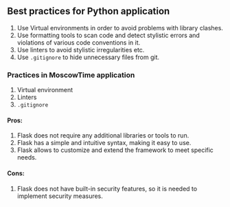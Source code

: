 ## Best practices for Python application

1. Use Virtual environments in order to avoid problems with library clashes.
2. Use formatting tools to scan code and detect stylistic errors and violations of various code conventions in it.
3. Use linters to avoid stylistic irregularities etc.
4. Use `.gitignore` to hide unnecessary files from git.

### Practices in MoscowTime application

1. Virtual environment
2. Linters
3. `.gitignore`

#### Pros:
1. Flask does not require any additional libraries or tools to run.
2. Flask has a simple and intuitive syntax, making it easy to use.
3. Flask allows to customize and extend the framework to meet specific needs.

#### Cons:
1. Flask does not have built-in security features, so it is needed to implement security measures.